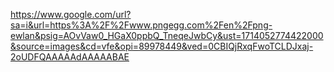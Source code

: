 https://www.google.com/url?sa=i&url=https%3A%2F%2Fwww.pngegg.com%2Fen%2Fpng-ewlan&psig=AOvVaw0_HGaX0ppbQ_TneqeJwbCy&ust=1714052774422000&source=images&cd=vfe&opi=89978449&ved=0CBIQjRxqFwoTCLDJxaj-2oUDFQAAAAAdAAAAABAE
